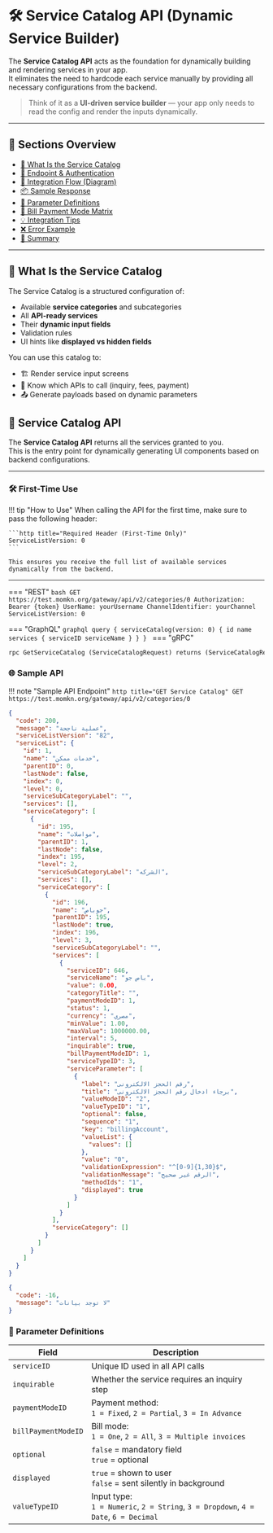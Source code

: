 # 🛠️ Service Catalog API (Dynamic Service Builder)

The **Service Catalog API** acts as the foundation for dynamically building and rendering services in your app.  
It eliminates the need to hardcode each service manually by providing all necessary configurations from the backend.

> Think of it as a **UI-driven service builder** — your app only needs to read the config and render the inputs dynamically.

---

## 🧭 Sections Overview

* [🎯 What Is the Service Catalog](#-what-is-the-service-catalog)  
* [🔐 Endpoint & Authentication](#-endpoint--authentication)  
* [🔁 Integration Flow (Diagram)](#-integration-flow-diagram)  
* [📦 Sample Response](#-sample-response)  
* [📘 Parameter Definitions](#-parameter-definitions)  
* [🔄 Bill Payment Mode Matrix](#-bill-payment-mode-matrix)  
* [💡 Integration Tips](#-integration-tips)  
* [❌ Error Example](#-error-example)  
* [🧠 Summary](#-summary)  

---

## 🎯 What Is the Service Catalog

The Service Catalog is a structured configuration of:

* Available **service categories** and subcategories  
* All **API-ready services**  
* Their **dynamic input fields**  
* Validation rules  
* UI hints like **displayed vs hidden fields**

You can use this catalog to:

* 🏗️ Render service input screens  
* 🔁 Know which APIs to call (inquiry, fees, payment)  
* 📤 Generate payloads based on dynamic parameters  

<!-- ---

## 🔐 Endpoint & Authentication

# Basics

## 1. Part1
!!! Tips
    this is a tip


!!! Note 
    This is a Note


!!! Warning
    Removing an actively used toolchain will render the virtualenvs that refer to use broken.


## 2. Part2
This is part2 -->

## 📘 Service Catalog API

The **Service Catalog API** returns all the services granted to you.  
This is the entry point for dynamically generating UI components based on backend configurations.

---

### 🛠️ First-Time Use

!!! tip "How to Use"
    When calling the API for the first time, make sure to pass the following header:

    ```http title="Required Header (First-Time Only)"
    ServiceListVersion: 0
    ```

    This ensures you receive the full list of available services dynamically from the backend.

---

=== "REST"
    ```bash
    GET https://test.momkn.org/gateway/api/v2/categories/0
    Authorization: Bearer {token}
    UserName: yourUsername
    ChannelIdentifier: yourChannel
    ServiceListVersion: 0
    ```

=== "GraphQL"
    ```graphql
    query {
     serviceCatalog(version: 0) {
      id
      name
      services {
        serviceID
        serviceName
      }
    }
    }
    ```
=== "gRPC"
```protobuf
rpc GetServiceCatalog (ServiceCatalogRequest) returns (ServiceCatalogResponse);
```
  





### 🌐 Sample API

!!! note "Sample API Endpoint"
    ```http title="GET Service Catalog"
    GET https://test.momkn.org/gateway/api/v2/categories/0
    ```




```json title="sample-response.json"
{
  "code": 200,
  "message": "عملية ناجحة",
  "serviceListVersion": "82",
  "serviceList": {
    "id": 1,
    "name": "خدمات ممكن",
    "parentID": 0,
    "lastNode": false,
    "index": 0,
    "level": 0,
    "serviceSubCategoryLabel": "",
    "services": [],
    "serviceCategory": [
      {
        "id": 195,
        "name": "مواصلات",
        "parentID": 1,
        "lastNode": false,
        "index": 195,
        "level": 2,
        "serviceSubCategoryLabel": "الشركه",
        "services": [],
        "serviceCategory": [
          {
            "id": 196,
            "name": "جوباص",
            "parentID": 195,
            "lastNode": true,
            "index": 196,
            "level": 3,
            "serviceSubCategoryLabel": "",
            "services": [
              {
                "serviceID": 646,
                "serviceName": "باص جو",
                "value": 0.00,
                "categoryTitle": "",
                "paymentModeID": 1,
                "status": 1,
                "currency": "مصري",
                "minValue": 1.00,
                "maxValue": 1000000.00,
                "interval": 5,
                "inquirable": true,
                "billPaymentModeID": 1,
                "serviceTypeID": 3,
                "serviceParameter": [
                  {
                    "label": "رقم الحجز الالكترونى",
                    "title": "برجاء ادخال رقم الحجز الالكترونى",
                    "valueModeID": "2",
                    "valueTypeID": "1",
                    "optional": false,
                    "sequence": "1",
                    "key": "billingAccount",
                    "valueList": {
                      "values": []
                    },
                    "value": "0",
                    "validationExpression": "^[0-9]{1,30}$",
                    "validationMessage": "الرقم غير صحيح",
                    "methodIds": "1",
                    "displayed": true
                  }
                ]
              }
            ],
            "serviceCategory": []
          }
        ]
      }
    ]
  }
}
```
```json title="error-response.json"
{
  "code": -16,
  "message": "لا توجد بيانات"
}
```



### 📘 Parameter Definitions

| Field              | Description                                                                 |
|--------------------|-----------------------------------------------------------------------------|
| `serviceID`        | Unique ID used in all API calls                                              |
| `inquirable`       | Whether the service requires an inquiry step                                |
| `paymentModeID`    | Payment method:<br>`1 = Fixed`, `2 = Partial`, `3 = In Advance`              |
| `billPaymentModeID`| Bill mode:<br>`1 = One`, `2 = All`, `3 = Multiple invoices`                  |
| `optional`         | `false` = mandatory field<br>`true` = optional                               |
| `displayed`        | `true` = shown to user<br>`false` = sent silently in background              |
| `valueTypeID`      | Input type:<br>`1 = Numeric`, `2 = String`, `3 = Dropdown`, `4 = Date`, `6 = Decimal` |
